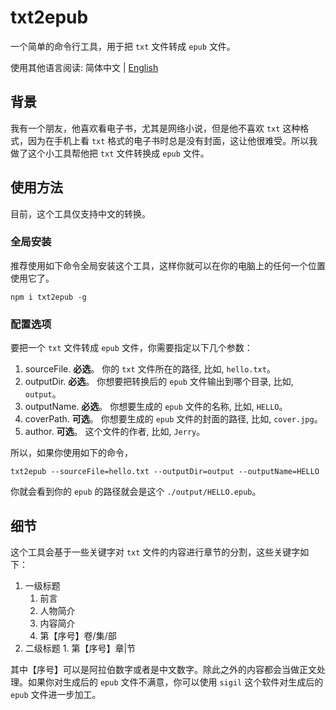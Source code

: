 # txt2epub

一个简单的命令行工具，用于把 `txt` 文件转成 `epub` 文件。

使用其他语言阅读: 简体中文 | [English](./README.md)

## 背景

我有一个朋友，他喜欢看电子书，尤其是网络小说，但是他不喜欢 `txt` 这种格式，因为在手机上看 `txt` 格式的电子书时总是没有封面，这让他很难受。所以我做了这个小工具帮他把 `txt` 文件转换成 `epub` 文件。

## 使用方法

目前，这个工具仅支持中文的转换。

### 全局安装

推荐使用如下命令全局安装这个工具，这样你就可以在你的电脑上的任何一个位置使用它了。

`npm i txt2epub -g`

### 配置选项

要把一个 `txt` 文件转成 `epub` 文件，你需要指定以下几个参数：

1. sourceFile. **必选**。 你的 `txt` 文件所在的路径, 比如, `hello.txt`。
2. outputDir. **必选**。 你想要把转换后的 `epub` 文件输出到哪个目录, 比如, `output`。
3. outputName. **必选**。 你想要生成的 `epub` 文件的名称, 比如, `HELLO`。
4. coverPath. **可选**。 你想要生成的 `epub` 文件的封面的路径, 比如, `cover.jpg`。
5. author. **可选**。 这个文件的作者, 比如, `Jerry`。

所以，如果你使用如下的命令，

`txt2epub --sourceFile=hello.txt --outputDir=output --outputName=HELLO`

你就会看到你的 `epub` 的路径就会是这个 `./output/HELLO.epub`。

## 细节

这个工具会基于一些关键字对 `txt` 文件的内容进行章节的分割，这些关键字如下：

1. 一级标题
   1. 前言
   2. 人物简介
   3. 内容简介
   4. 第【序号】卷/集/部
2. 二级标题 1. 第【序号】章|节

其中【序号】可以是阿拉伯数字或者是中文数字。除此之外的内容都会当做正文处理。如果你对生成后的 `epub` 文件不满意，你可以使用 `sigil` 这个软件对生成后的 `epub` 文件进一步加工。
